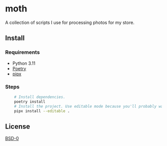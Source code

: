# moth

A collection of scripts I use for processing photos for my store.

## Install

### Requirements

- Python 3.11
- [Poetry](https://python-poetry.org/)
- [pipx](https://pipx.pypa.io/stable/)

### Steps

```bash
	# Install dependencies.
	poetry install
	# Install the project. Use editable mode because you'll probably want to edit it.
	pipx install --editable .
```

## License

[BSD-0](LICENSE.txt)
